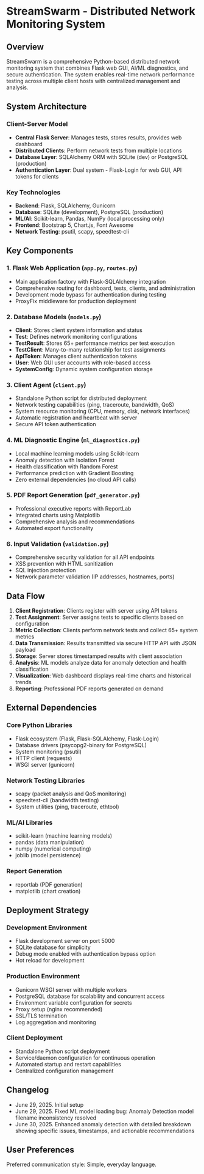 # StreamSwarm - Distributed Network Monitoring System

## Overview

StreamSwarm is a comprehensive Python-based distributed network monitoring system that combines Flask web GUI, AI/ML diagnostics, and secure authentication. The system enables real-time network performance testing across multiple client hosts with centralized management and analysis.

## System Architecture

### Client-Server Model
- **Central Flask Server**: Manages tests, stores results, provides web dashboard
- **Distributed Clients**: Perform network tests from multiple locations
- **Database Layer**: SQLAlchemy ORM with SQLite (dev) or PostgreSQL (production)
- **Authentication Layer**: Dual system - Flask-Login for web GUI, API tokens for clients

### Key Technologies
- **Backend**: Flask, SQLAlchemy, Gunicorn
- **Database**: SQLite (development), PostgreSQL (production)
- **ML/AI**: Scikit-learn, Pandas, NumPy (local processing only)
- **Frontend**: Bootstrap 5, Chart.js, Font Awesome
- **Network Testing**: psutil, scapy, speedtest-cli

## Key Components

### 1. Flask Web Application (`app.py`, `routes.py`)
- Main application factory with Flask-SQLAlchemy integration
- Comprehensive routing for dashboard, tests, clients, and administration
- Development mode bypass for authentication during testing
- ProxyFix middleware for production deployment

### 2. Database Models (`models.py`)
- **Client**: Stores client system information and status
- **Test**: Defines network monitoring configurations
- **TestResult**: Stores 65+ performance metrics per test execution
- **TestClient**: Many-to-many relationship for test assignments
- **ApiToken**: Manages client authentication tokens
- **User**: Web GUI user accounts with role-based access
- **SystemConfig**: Dynamic system configuration storage

### 3. Client Agent (`client.py`)
- Standalone Python script for distributed deployment
- Network testing capabilities (ping, traceroute, bandwidth, QoS)
- System resource monitoring (CPU, memory, disk, network interfaces)
- Automatic registration and heartbeat with server
- Secure API token authentication

### 4. ML Diagnostic Engine (`ml_diagnostics.py`)
- Local machine learning models using Scikit-learn
- Anomaly detection with Isolation Forest
- Health classification with Random Forest
- Performance prediction with Gradient Boosting
- Zero external dependencies (no cloud API calls)

### 5. PDF Report Generation (`pdf_generator.py`)
- Professional executive reports with ReportLab
- Integrated charts using Matplotlib
- Comprehensive analysis and recommendations
- Automated export functionality

### 6. Input Validation (`validation.py`)
- Comprehensive security validation for all API endpoints
- XSS prevention with HTML sanitization
- SQL injection protection
- Network parameter validation (IP addresses, hostnames, ports)

## Data Flow

1. **Client Registration**: Clients register with server using API tokens
2. **Test Assignment**: Server assigns tests to specific clients based on configuration
3. **Metric Collection**: Clients perform network tests and collect 65+ system metrics
4. **Data Transmission**: Results transmitted via secure HTTP API with JSON payload
5. **Storage**: Server stores timestamped results with client association
6. **Analysis**: ML models analyze data for anomaly detection and health classification
7. **Visualization**: Web dashboard displays real-time charts and historical trends
8. **Reporting**: Professional PDF reports generated on demand

## External Dependencies

### Core Python Libraries
- Flask ecosystem (Flask, Flask-SQLAlchemy, Flask-Login)
- Database drivers (psycopg2-binary for PostgreSQL)
- System monitoring (psutil)
- HTTP client (requests)
- WSGI server (gunicorn)

### Network Testing Libraries
- scapy (packet analysis and QoS monitoring)
- speedtest-cli (bandwidth testing)
- System utilities (ping, traceroute, ethtool)

### ML/AI Libraries
- scikit-learn (machine learning models)
- pandas (data manipulation)
- numpy (numerical computing)
- joblib (model persistence)

### Report Generation
- reportlab (PDF generation)
- matplotlib (chart creation)

## Deployment Strategy

### Development Environment
- Flask development server on port 5000
- SQLite database for simplicity
- Debug mode enabled with authentication bypass option
- Hot reload for development

### Production Environment
- Gunicorn WSGI server with multiple workers
- PostgreSQL database for scalability and concurrent access
- Environment variable configuration for secrets
- Proxy setup (nginx recommended)
- SSL/TLS termination
- Log aggregation and monitoring

### Client Deployment
- Standalone Python script deployment
- Service/daemon configuration for continuous operation
- Automated startup and restart capabilities
- Centralized configuration management

## Changelog
- June 29, 2025. Initial setup
- June 29, 2025. Fixed ML model loading bug: Anomaly Detection model filename inconsistency resolved
- June 30, 2025. Enhanced anomaly detection with detailed breakdown showing specific issues, timestamps, and actionable recommendations

## User Preferences

Preferred communication style: Simple, everyday language.